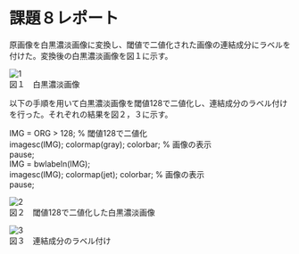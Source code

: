 # 課題８レポート

原画像を白黒濃淡画像に変換し、閾値で二値化された画像の連結成分にラベルを付けた。変換後の白黒濃淡画像を図１に示す。

![1](https://user-images.githubusercontent.com/46117925/50546671-ee921e00-0c6e-11e9-86fa-6cb00f998fd8.PNG)  
図１　白黒濃淡画像

以下の手順を用いて白黒濃淡画像を閾値128で二値化し、連結成分のラベル付けを行った。それぞれの結果を図２，３に示す。

IMG = ORG > 128; % 閾値128で二値化  
imagesc(IMG); colormap(gray); colorbar; % 画像の表示  
pause;  
IMG = bwlabeln(IMG);  
imagesc(IMG); colormap(jet); colorbar; % 画像の表示  
pause;  

![2](https://user-images.githubusercontent.com/46117925/50546672-f05be180-0c6e-11e9-91a7-ec006c2ae399.PNG)  
図２　閾値128で二値化した白黒濃淡画像

![3](https://user-images.githubusercontent.com/46117925/50546673-f225a500-0c6e-11e9-8102-04d7acd5fa78.PNG)  
図３　連結成分のラベル付け
